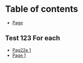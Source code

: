 # Table of contents

* [Page](README.md)

## Test 123 For each

* [Pag22e 1](test-123-for-each/pag22e-1.md)
* [Page 1](test-123-for-each/page-1.md)
